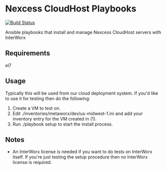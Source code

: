 Nexcess CloudHost Playbooks
===========================

[![Build Status](https://travis-ci.org/nexcess/ansible-playbook-cloudhost.svg?branch=master)](https://travis-ci.org/nexcess/ansible-playbook-cloudhost)

Ansible playbooks that install and manage Nexcess CloudHost servers with InterWorx

Requirements
------------

el7

Usage
-----

Typically this will be used from our cloud deployment system.  If you'd like to use it for testing then do the following:

1. Create a VM to test on.
2. Edit ./inventories/metaworx/dev/us-midwest-1.ini and add your inventory entry for the VM created in (1).
3. Run ./playbook setup to start the install process.

Notes
-----

- An InterWorx license is needed if you want to do tests on InterWorx itself.  If you're just testing the setup procedure then no InterWorx license is required.
